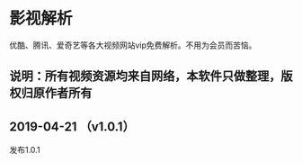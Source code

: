# 影视解析

优酷、腾讯、爱奇艺等各大视频网站vip免费解析。不用为会员而苦恼。

## 说明：所有视频资源均来自网络，本软件只做整理，版权归原作者所有

## 2019-04-21 （v1.0.1）
发布1.0.1
